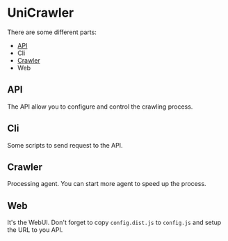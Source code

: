 # UniCrawler

There are some different parts:
- [API](api/README.md)
- Cli
- [Crawler](crawler/README.md)
- Web

## API

The API allow you to configure and control the crawling process.

## Cli

Some scripts to send request to the API.

## Crawler

Processing agent.
You can start more agent to speed up the process.

## Web

It's the WebUI. Don't forget to copy `config.dist.js` to `config.js` and setup the URL to you API.
